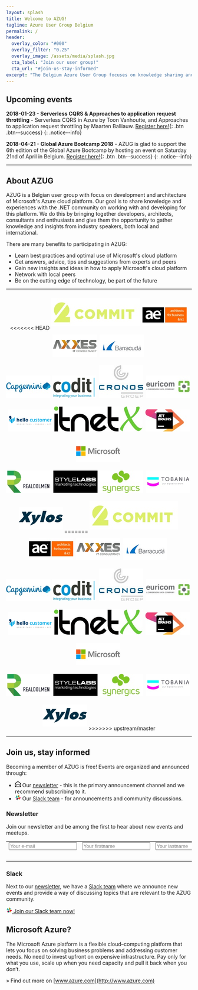 ```yaml
---
layout: splash
title: Welcome to AZUG!
tagline: Azure User Group Belgium
permalink: /
header:
  overlay_color: "#000"
  overlay_filter: "0.25"
  overlay_image: /assets/media/splash.jpg
  cta_label: "Join our user group!"
  cta_url: "#join-us-stay-informed"
excerpt: "The Belgium Azure User Group focuses on knowledge sharing and networking around development and architecture of Microsoft’s Azure cloud platform."
---
```


## Upcoming events

**2018-01-23 - Serverless CQRS & Approaches to application request throttling** - Serverless CQRS in Azure by Toon Vanhoutte, and Approaches to application request throttling by Maarten Balliauw. [Register here!](/events/2018-01-23---serverless-cqrs-approaches-to-application-request-throttling){: .btn .btn--success}
{: .notice--info}

**2018-04-21 - Global Azure Bootcamp 2018** - AZUG is glad to support the 6th edition of the Global Azure Bootcamp by hosting an event on Saturday 21nd of April in Belgium. [Register here!](/events/2018-04-21---global-azure-bootcamp){: .btn .btn--success}
{: .notice--info}

<hr />

## About AZUG

AZUG is a Belgian user group with focus on development and architecture of Microsoft's Azure cloud platform. Our goal is to share knowledge and experiences with the .NET community on working with and developing for this platform. We do this by bringing together developers, architects, consultants and enthusiasts and give them the opportunity to gather knowledge and insights from industry speakers, both local and international.

There are many benefits to participating in AZUG:

* Learn best practices and optimal use of Microsoft's cloud platform
* Get answers, advice, tips and suggestions from experts and peers
* Gain new insights and ideas in how to apply Microsoft's cloud platform
* Network with local peers
* Be on the cutting edge of technology, be part of the future

<hr />

<p style="text-align: center;">
<<<<<<< HEAD
<a href="https://www.2commit.be/"><img alt="" src="/assets/media/sponsors/logo-2commit.jpg" class="sponsor-gold" vspace="10" /></a>&nbsp;
<a href="http://www.ae.be"><img alt="" src="/assets/media/sponsors/logo-ae.jpg" class="sponsor-gold" vspace="10" /></a>&nbsp;
<a href="http://www.axxes.com"><img alt="" src="/assets/media/sponsors/logo-axxes.png" class="sponsor-gold" vspace="10" /></a>&nbsp;
<a href="http://www.barracuda.com"><img alt="" src="/assets/media/sponsors/logo-barracuda.jpg" class="sponsor-gold" vspace="10" /></a>&nbsp;
<br />
<a href="https://www.be.capgemini.com/"><img alt="" src="/assets/media/sponsors/logo-capgemini.jpg" class="sponsor-gold" vspace="10" /></a>
<a href="http://www.codit.be"><img alt="" src="/assets/media/sponsors/logo-codit.jpg" class="sponsor-gold" vspace="10" /></a>&nbsp;
<a href="http://www.cronos.be"><img alt="" src="/assets/media/sponsors/logo-cronos.jpg" class="sponsor-gold" vspace="10" /></a>&nbsp;
<a href="http://www.euri.com"><img alt="" src="/assets/media/sponsors/logo-euricom.jpg" class="sponsor-gold" vspace="10" /></a>&nbsp;
<br />
<a href="https://www.hellocustomer.com/"><img alt="" src="/assets/media/sponsors/logo-hello-customer.png" class="sponsor-gold" vspace="10" /></a>
<a href="http://itnetx.ch/"><img alt="" src="/assets/media/sponsors/logo-itnetx.jpg" class="sponsor-gold" vspace="10" /></a>&nbsp;
<a href="http://www.jetbrains.com"><img alt="" src="/assets/media/sponsors/logo-jetbrains.jpg" class="sponsor-gold" vspace="10" /></a>
<a href="http://www.microsoft.be"><img alt="" src="/assets/media/sponsors/logo-microsoft.jpg" class="sponsor-gold" vspace="10" /></a>&nbsp;
<br />
<a href="http://www.realdolmen.com"><img alt="" src="/assets/media/sponsors/logo-realdolmen.jpg" class="sponsor-gold" vspace="10" /></a>&nbsp;
<a href="http://www.stylelabs.com/"><img alt="" src="/assets/media/sponsors/logo-stylelabs.jpg" class="sponsor-gold" vspace="10" /></a>
<a href="http://www.synergics.be"><img alt="" src="/assets/media/sponsors/logo-synergics.jpg" class="sponsor-gold" vspace="10" /></a>&nbsp;
<a href="http://www.tobania.be/"><img alt="" src="/assets/media/sponsors/logo-tobania.jpg" class="sponsor-gold" vspace="10" /></a>&nbsp;
<br />
<a href="http://www.xylos.be"><img alt="" src="/assets/media/sponsors/logo-xylos.jpg" class="sponsor-gold" vspace="10" /></a>
=======
<a href="https://www.2commit.be/"><img alt="" src="/assets/media/sponsors/logo-2commit.jpg" class="logo-gold" vspace="10" /></a>&nbsp;
<a href="http://www.ae.be"><img alt="" src="/assets/media/sponsors/logo-ae.jpg" class="logo-gold" vspace="10" /></a>&nbsp;
<a href="http://www.axxes.com"><img alt="" src="/assets/media/sponsors/logo-axxes.png" class="logo-gold" vspace="10" /></a>&nbsp;
<a href="http://www.barracuda.com"><img alt="" src="/assets/media/sponsors/logo-barracuda.jpg" class="logo-gold" vspace="10" /></a>&nbsp;
<br />
<a href="https://www.be.capgemini.com/"><img alt="" src="/assets/media/sponsors/logo-capgemini.jpg" class="logo-gold" vspace="10" /></a>
<a href="http://www.codit.be"><img alt="" src="/assets/media/sponsors/logo-codit.jpg" class="logo-gold" vspace="10" /></a>&nbsp;
<a href="http://www.cronos.be"><img alt="" src="/assets/media/sponsors/logo-cronos.jpg" class="logo-gold" vspace="10" /></a>&nbsp;
<a href="http://www.euri.com"><img alt="" src="/assets/media/sponsors/logo-euricom.jpg" class="logo-gold" vspace="10" /></a>&nbsp;
<br />
<a href="https://www.hellocustomer.com/"><img alt="" src="/assets/media/sponsors/logo-hello-customer.png" class="logo-gold" vspace="10" /></a>
<a href="http://itnetx.ch/"><img alt="" src="/assets/media/sponsors/logo-itnetx.jpg" class="logo-gold" vspace="10" /></a>&nbsp;
<a href="http://www.jetbrains.com"><img alt="" src="/assets/media/sponsors/logo-jetbrains.jpg" class="logo-gold" vspace="10" /></a>
<a href="http://www.microsoft.be"><img alt="" src="/assets/media/sponsors/logo-microsoft.jpg" class="logo-gold" vspace="10" /></a>&nbsp;
<br />
<a href="http://www.realdolmen.com"><img alt="" src="/assets/media/sponsors/logo-realdolmen.jpg" class="logo-gold" vspace="10" /></a>&nbsp;
<a href="http://www.stylelabs.com/"><img alt="" src="/assets/media/sponsors/logo-stylelabs.jpg" class="logo-gold" vspace="10" /></a>
<a href="http://www.synergics.be"><img alt="" src="/assets/media/sponsors/logo-synergics.jpg" class="logo-gold" vspace="10" /></a>&nbsp;
<a href="http://www.tobania.be/"><img alt="" src="/assets/media/sponsors/logo-tobania.jpg" class="logo-gold" vspace="10" /></a>&nbsp;
<br />
<a href="http://www.xylos.be"><img alt="" src="/assets/media/sponsors/logo-xylos.jpg" class="logo-gold" vspace="10" /></a>
>>>>>>> upstream/master
</p>

<hr />

## Join us, stay informed

Becoming a member of AZUG is free! Events are organized and announced through:

* <img src="assets/media/icon-email.png" width="16" height="16" /> Our [newsletter](#newsletter) - this is the primary announcement channel and we recommend subscribing to it.
* <img src="assets/media/icon-slack.png" width="16" height="16" /> Our [Slack team](#slack) - for announcements and community discussions.

### Newsletter 

Join our newsletter and be among the first to hear about new events and meetups.

<div id="mc_embed_signup"><form id="mc-embedded-subscribe-form" class="validate" action="http://azug.us2.list-manage.com/subscribe/post?u=47e1708de98684b0f393d63b3&amp;id=9463ee7106" method="post"> 
<table border="0" cellspacing="2" cellpadding="2">
<tbody>
<tr>
<td><input id="mce-EMAIL" class="required email" name="EMAIL" type="text" placeholder="Your e-mail"></td>
<td><input id="mce-FNAME" class="required" name="FNAME" type="text" placeholder="Your firstname"></td>
<td><input id="mce-LNAME" class="required" name="LNAME" type="text" placeholder="Your lastname"></td>
</tr>
<tr>
<td style="text-align: right;" colspan="3"><input id="mc-embedded-subscribe" class="btn btn--x-large" name="subscribe" type="submit" value="Subscribe"></td>
</tr>
</tbody>
</table>
</form></div>

### Slack

Next to our [newsletter](#newsletter), we have a [Slack team](https://join.slack.com/t/azugbe/shared_invite/MjE4MzI5NDM3OTM5LTE1MDExNDgyMzUtMzgwNjM2YmU0Zg) where we announce new events and provide a way of discussing topics that are relevant to the AZUG community.

[<img src="assets/media/icon-slack.png" width="16" height="16" /> Join our Slack team  now!](https://join.slack.com/t/azugbe/shared_invite/MjE4MzI5NDM3OTM5LTE1MDExNDgyMzUtMzgwNjM2YmU0Zg)

## Microsoft Azure?

The Microsoft Azure platform is a flexible cloud–computing platform that lets you focus on solving business problems and addressing customer needs. No need to invest upfront on expensive infrastructure. Pay only for what you use, scale up when you need capacity and pull it back when you don’t.

&raquo; Find out more on [www.azure.com](http://www.azure.com)
